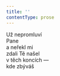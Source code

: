 ```yaml
---
title: ''
contentType: prose
---
```


<section>

Už nepromluví  
Pane  
a neřekl mi  
zdali Tě našel  
v těch koncích —  
kde zbýváš

</section>
